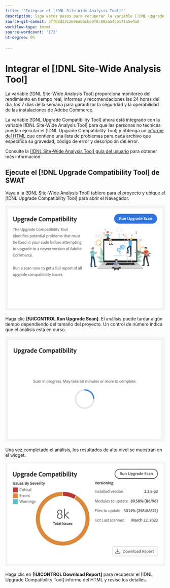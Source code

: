 ```yaml
---
title: '"Integrar el [!DNL Site-Wide Analysis Tool]"'
description: Siga estos pasos para recuperar la variable [!DNL Upgrade Compatibility Tool] informe de [!DNL Site-Wide Analysis Tool] tablero del proyecto de Adobe Commerce.
source-git-commit: 5ff08d231269ea0bcb69f8c80aa546b171a5e4a0
workflow-type: tm+mt
source-wordcount: '172'
ht-degree: 0%

---
```



# Integrar el [!DNL Site-Wide Analysis Tool]

La variable [!DNL Site-Wide Analysis Tool] proporciona monitoreo del rendimiento en tiempo real, informes y recomendaciones las 24 horas del día, los 7 días de la semana para garantizar la seguridad y la operabilidad de las instalaciones de Adobe Commerce.

La variable [!DNL Upgrade Compatibility Tool] ahora está integrado con la variable [!DNL Site-Wide Analysis Tool] para que las personas no técnicas puedan ejecutar el [!DNL Upgrade Compatibility Tool] y obtenga un [informe del HTML](https://experienceleague.adobe.com/docs/commerce-operations/upgrade-guide/upgrade-compatibility-tool/run.html?lang=en#output) que contiene una lista de problemas para cada archivo que especifica su gravedad, código de error y descripción del error.

Consulte la [[!DNL Site-Wide Analysis Tool] guía del usuario](https://docs.magento.com/user-guide/reports/site-wide-analysis-tool.html) para obtener más información.

## Ejecute el [!DNL Upgrade Compatibility Tool] de SWAT

Vaya a la [!DNL Site-Wide Analysis Tool] tablero para el proyecto y ubique el [!DNL Upgrade Compatibility Tool] para abrir el Navegador.

![Widget SWAT de UCT: inicial](../../assets/upgrade-guide/uct-swat-initial.png)

Haga clic **[!UICONTROL Run Upgrade Scan]**. El análisis puede tardar algún tiempo dependiendo del tamaño del proyecto. Un control de número indica que el análisis está en curso.

![Widget SWAT de UCT: en curso](../../assets/upgrade-guide/uct-swat-progress.png)

Una vez completado el análisis, los resultados de alto nivel se muestran en el widget.

![Widget SWAT de UCT: resultados](../../assets/upgrade-guide/uct-swat-results.png)

Haga clic en **[!UICONTROL Download Report]** para recuperar el [!DNL Upgrade Compatibility Tool] informe del HTML y revise los detalles.
